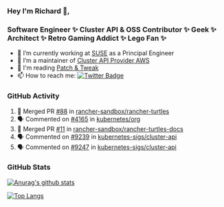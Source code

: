 ### Hey I'm Richard 👋, 

<h3 align="left">Software Engineer ✨ Cluster API & OSS Contributor ✨ Geek ✨ Architect ✨ Retro Gaming Addict ✨ Lego Fan ✨</h3>

- 🔭 I’m currently working at [SUSE](https://www.suse.com/) as a Principal Engineer
- 👯 I’m a maintainer of [Cluster API Provider AWS](https://github.com/kubernetes-sigs/cluster-api-provider-aws)
- 💬 I'm reading [Patch & Tweak](https://bjooks.com/products/patch-tweak-exploring-modular-synthesis)
- 📫 How to reach me: [![Twitter Badge](https://img.shields.io/badge/-@fruit_case-00acee?style=flat&logo=Twitter&logoColor=white)](https://twitter.com/intent/follow?screen_name=fruit_case "Follow on Twitter")

### GitHub Activity 

<!--START_SECTION:activity-->
1. 🎉 Merged PR [#88](https://github.com/rancher-sandbox/rancher-turtles/pull/88) in [rancher-sandbox/rancher-turtles](https://github.com/rancher-sandbox/rancher-turtles)
2. 🗣 Commented on [#4165](https://github.com/kubernetes/org/issues/4165#issuecomment-1692916550) in [kubernetes/org](https://github.com/kubernetes/org)
3. 🎉 Merged PR [#11](https://github.com/rancher-sandbox/rancher-turtles-docs/pull/11) in [rancher-sandbox/rancher-turtles-docs](https://github.com/rancher-sandbox/rancher-turtles-docs)
4. 🗣 Commented on [#9239](https://github.com/kubernetes-sigs/cluster-api/pull/9239#issuecomment-1691570775) in [kubernetes-sigs/cluster-api](https://github.com/kubernetes-sigs/cluster-api)
5. 🗣 Commented on [#9247](https://github.com/kubernetes-sigs/cluster-api/pull/9247#issuecomment-1691552005) in [kubernetes-sigs/cluster-api](https://github.com/kubernetes-sigs/cluster-api)
<!--END_SECTION:activity-->

### GitHub Stats

[![Anurag's github stats](https://github-readme-stats.vercel.app/api?username=richardcase&count_private=true&show_icons=true)](https://github.com/anuraghazra/github-readme-stats)

[![Top Langs](https://github-readme-stats.vercel.app/api/top-langs/?username=richardcase&hide=html&layout=compact)](https://github.com/anuraghazra/github-readme-stats)
